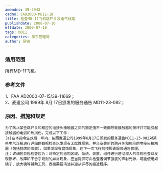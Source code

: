 ```yaml
---
amendno: 39-2943  
cadno: CAD2000-MD11-18  
title: 检查MD-11飞机跳开关及电气线路  
publishdate: 2000-07-10  
effdate: 2000-07-10  
tags: MD11  
categories: 华东管理局  
author: 吴镝  
---
```

  
### 适用范围  
所有MD-11飞机。  
  
<!--more-->  
### 参考文件  
1、FAA AD2000-07-15/39-11669；  
 2、麦道公司 1999年 8月 17日颁发的服务通告 MD11-23-082；  
  
### 原因、措施和规定  
    为了防止某些跳开关和相应的电接头接触器之间的额定值不一致而导致接触器的损坏并可能引起接触器的电弧和热损伤，完成以下工作：  
    (a)在本指令生效后一年内，按照麦道公司1999年8月17日颁发的服务通告MD11-23-082对某些电气连接进行详细的目视检查以发现有无腐蚀现象，并且安装新的跳开关和相应的电接头接触器（包括铭牌的改装）。如果发现有腐蚀现象，在下一次飞行前按照该服务通告修理。  
    注：详细的目视检查应为：对特定的结构区域、系统、装置、组件进行透彻深入的目视检查以发现损坏、故障和不合乎规则的异常现象，应当提供可由检查者调节强度的直射光源，可能使用如镜子、放大镜等辅助工具，表面需要清洁并遵从详尽的接近程序。  
      
